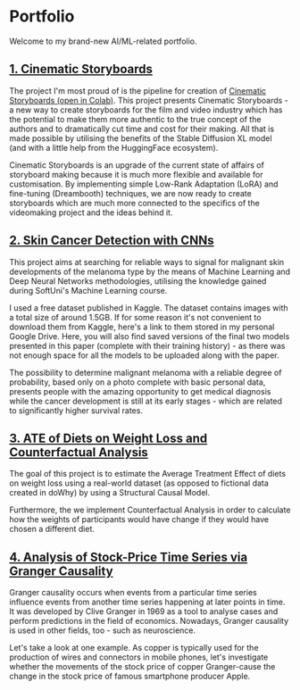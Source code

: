 # Portfolio
Welcome to my brand-new AI/ML-related portfolio. 

## [1. Cinematic Storyboards](Cinematic-Storyboards-with-SDXL.md)
The project I'm most proud of is the pipeline for creation of [Cinematic Storyboards (open in Colab)](https://colab.research.google.com/drive/18adY8WtK91mCePVD3BJv2kmPQmunPqf0?usp=sharing). This project presents Cinematic Storyboards - a new way to create storyboards for the film and video industry which has the potential to make them more authentic to the true concept of the authors and to dramatically cut time and cost for their making. All that is made possible by utilising the benefits of the Stable Diffusion XL model (and with a little help from the HuggingFace ecosystem).

Cinematic Storyboards is an upgrade of the current state of affairs of storyboard making because it is much more flexible and available for customisation. By implementing simple Low-Rank Adaptation (LoRA) and fine-tuning (Dreambooth) techniques, we are now ready to create storyboards which are much more connected to the specifics of the videomaking project and the ideas behind it. 

## [2. Skin Cancer Detection with CNNs](CNN-skin-cancer-detection.ipynb)
This project aims at searching for reliable ways to signal for malignant skin developments of the melanoma type by the means of Machine Learning and Deep Neural Networks methodologies, utilising the knowledge gained during SoftUni's Machine Learning course. 

I used a free dataset published in Kaggle. The dataset contains images with a total size of around 1.5GB. If for some reason it's not convenient to download them from Kaggle, here's a link to them stored in my personal Google Drive. Here, you will also find saved versions of the final two models presented in this paper (complete with their training history) - as there was not enough space for all the models to be uploaded along with the paper.

The possibility to determine malignant melanoma with a reliable degree of probability, based only on a photo complete with basic personal data, presents people with the amazing opportunity to get medical diagnosis while the cancer development is still at its early stages - which are related to significantly higher survival rates.

## [3. ATE of Diets on Weight Loss and Counterfactual Analysis](ATE-Counterfactual-Analysis-Diets.ipynb)
The goal of this project is to estimate the Average Treatment Effect of diets on weight loss using a real-world dataset (as opposed to fictional data created in doWhy) by using a Structural Causal Model.

Furthermore, the we implement Counterfactual Analysis in order to calculate how the weights of participants would have change if they would have chosen a different diet.

## [4. Analysis of Stock-Price Time Series via Granger Causality](Stock-Price-Analysis-Granger-Causality.ipynb)
Granger causality occurs when events from a particular time series influence events from another time series happening at later points in time. It was developed by Clive Granger in 1969 as a tool to analyse cases and perform predictions in the field of economics. Nowadays, Granger causality is used in other fields, too - such as neuroscience.

Let's take a look at one example. As copper is typically used for the production of wires and connectors in mobile phones, let's investigate whether the movements of the stock price of copper Granger-cause the change in the stock price of famous smartphone producer Apple.
